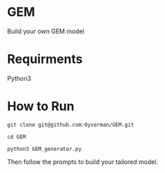 # GEM
Build your own GEM model

# Requirments
Python3

# How to Run
`git clone git@github.com:Oyserman/GEM.git`

`cd GEM`

`python3 GEM_generator.py`

Then follow the prompts to build your tailored model.
